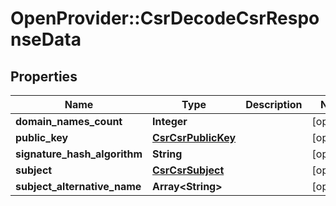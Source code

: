 # OpenProvider::CsrDecodeCsrResponseData

## Properties
Name | Type | Description | Notes
------------ | ------------- | ------------- | -------------
**domain_names_count** | **Integer** |  | [optional] 
**public_key** | [**CsrCsrPublicKey**](CsrCsrPublicKey.md) |  | [optional] 
**signature_hash_algorithm** | **String** |  | [optional] 
**subject** | [**CsrCsrSubject**](CsrCsrSubject.md) |  | [optional] 
**subject_alternative_name** | **Array&lt;String&gt;** |  | [optional] 

